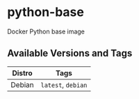 # python-base

Docker Python base image

## Available Versions and Tags

| Distro 	| Tags               	|
|--------	|--------------------	|
| Debian 	| `latest`, `debian` 	|